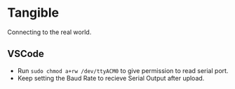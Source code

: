 # Tangible

Connecting to the real world.

## VSCode

- Run `sudo chmod a+rw /dev/ttyACM0` to give permission to read serial port.
- Keep setting the Baud Rate to recieve Serial Output after upload.
